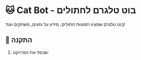 # 🐱 Cat Bot - בוט טלגרם לחתולים

בוט טלגרם שמציג תמונות חתולים, מידע על גזעים, משחקים ועוד!

## 🚀 התקנה

1. שכפל את הפרויקט:
